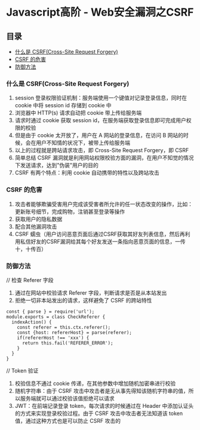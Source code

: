 # Javascript高阶 - Web安全漏洞之CSRF

## 目录
- [什么是 CSRF(Cross-Site Request Forgery)](#什么是-csrfcross-site-request-forgery)
- [CSRF 的危害](#csrf-的危害)
- [防御方法](#防御方法)

### 什么是 CSRF(Cross-Site Request Forgery)

1. session 登录权限验证机制：服务端使用一个键值对记录登录信息，同时在 cookie 中将 session id 存储到 cookie 中
2. 浏览器中 HTTP(s) 请求自动把 cookie 带上传给服务端
3. 请求时通过 cookie 获取 session id，在服务端获取登录信息即可完成用户权限的校验
4. 但是由于 cookie 太开放了，用户在 A 网站的登录信息，在访问 B 网站的时候，会在用户不知情的状况下，被带上传给服务端
5. 以上的过程就是跨站请求攻击，即 Cross-Site Request Forgery，即 CSRF
6. 简单总结 CSRF 漏洞就是利用网站权限校验方面的漏洞，在用户不知觉的情况下发送请求，达到"伪装"用户的目的
7. CSRF 有两个特点：利用 cookie 自动携带的特性以及跨站攻击

### CSRF 的危害

1. 攻击者能够欺骗受害用户完成该受害者所允许的任一状态改变的操作，比如：更新账号细节，完成购物，注销甚至登录等操作
2. 获取用户的隐私数据
3. 配合其他漏洞攻击
4. CSRF 蠕虫（用户访问恶意页面后通过CSRF获取其好友列表信息，然后再利用私信好友的CSRF漏洞给其每个好友发送一条指向恶意页面的信息，一传十，十传百）

### 防御方法

// 检查 Referer 字段

1. 通过在网站中校验请求 Referer 字段，判断请求是否是从本站发出
2. 拒绝一切非本站发出的请求，这样避免了 CSRF 的跨站特性
```
const { parse } = require('url');
module.exports = class CheckReferer {
  indexAction() {
    const referer = this.ctx.referer();
    const {host: refererHost} = parse(referer);
    if(refererHost !== 'xxx') {
      return this.fail('REFERER_ERROR');
    }
  }
}
```

// Token 验证

1. 校验信息不通过 cookie 传递，在其他参数中增加随机加密串进行校验
2. 随机字符串：由于 CSRF 攻击中攻击者是无从事先得知该随机字符串的值，所以服务端就可以通过校验该值拒绝可以请求
3. JWT：在前端记录登录 token，每次请求的时候通过在 Header 中添加认证头的方式来实现登录校验过程。由于 CSRF 攻击中攻击者无法知道该 token 值，通过这种方式也是可以防止 CSRF 攻击的
